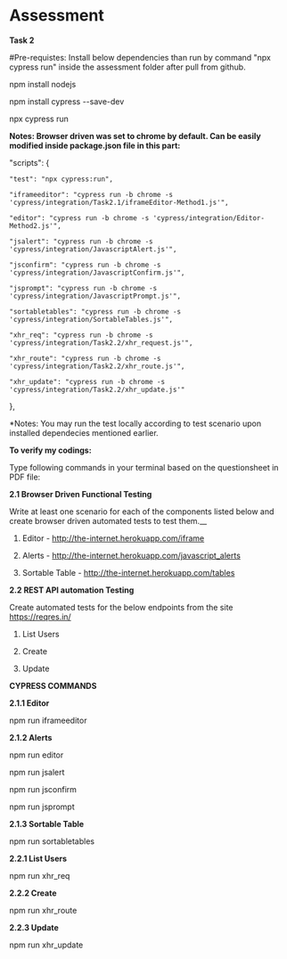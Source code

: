 # Assessment

__Task 2__

#Pre-requistes: Install below dependencies than run by command "npx cypress run" inside the assessment folder after pull from github.

npm install nodejs

npm install cypress --save-dev

npx cypress run

__Notes: Browser driven was set to chrome by default. Can be easily modified inside package.json file in this part:__

  "scripts": {
  
    "test": "npx cypress:run",
    
    "iframeeditor": "cypress run -b chrome -s 'cypress/integration/Task2.1/iframeEditor-Method1.js'",
    
    "editor": "cypress run -b chrome -s 'cypress/integration/Editor-Method2.js'",
    
    "jsalert": "cypress run -b chrome -s 'cypress/integration/JavascriptAlert.js'",
    
    "jsconfirm": "cypress run -b chrome -s 'cypress/integration/JavascriptConfirm.js'",
    
    "jsprompt": "cypress run -b chrome -s 'cypress/integration/JavascriptPrompt.js'",
    
    "sortabletables": "cypress run -b chrome -s 'cypress/integration/SortableTables.js'",
    
    "xhr_req": "cypress run -b chrome -s 'cypress/integration/Task2.2/xhr_request.js'",
    
    "xhr_route": "cypress run -b chrome -s 'cypress/integration/Task2.2/xhr_route.js'",
    
    "xhr_update": "cypress run -b chrome -s 'cypress/integration/Task2.2/xhr_update.js'"
    
  },

*Notes: You may run the test locally according to test scenario upon installed dependecies mentioned earlier.

__To verify my codings:__

Type following commands in your terminal based on the questionsheet in PDF file:

__2.1 Browser Driven Functional Testing__

Write at least one scenario for each of the components listed below and create browser driven automated tests to test them.__

1. Editor - ​http://the-internet.herokuapp.com/iframe

2. Alerts - ​http://the-internet.herokuapp.com/javascript_alerts

3. Sortable Table - ​http://the-internet.herokuapp.com/tables
      
__2.2 REST API automation Testing__

Create automated tests for the below endpoints from the site ​https://reqres.in/ 

1. List Users

2. Create 

3. Update

__CYPRESS COMMANDS__

__2.1.1 Editor__

npm run iframeeditor

__2.1.2 Alerts__

npm run editor

npm run jsalert

npm run jsconfirm

npm run jsprompt

__2.1.3 Sortable Table__

npm run sortabletables

__2.2.1 List Users__

npm run xhr_req

__2.2.2 Create__

npm run xhr_route

__2.2.3 Update__

npm run xhr_update
